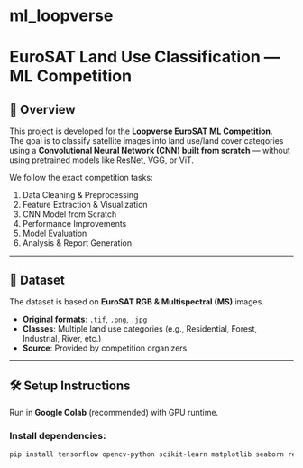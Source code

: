 # ml_loopverse
# EuroSAT Land Use Classification — ML Competition

## 📌 Overview
This project is developed for the **Loopverse EuroSAT ML Competition**.  
The goal is to classify satellite images into land use/land cover categories using a **Convolutional Neural Network (CNN) built from scratch** — without using pretrained models like ResNet, VGG, or ViT.

We follow the exact competition tasks:
1. Data Cleaning & Preprocessing  
2. Feature Extraction & Visualization  
3. CNN Model from Scratch  
4. Performance Improvements  
5. Model Evaluation  
6. Analysis & Report Generation

---

## 📂 Dataset
The dataset is based on **EuroSAT RGB & Multispectral (MS)** images.

- **Original formats**: `.tif`, `.png`, `.jpg`  
- **Classes**: Multiple land use categories (e.g., Residential, Forest, Industrial, River, etc.)  
- **Source**: Provided by competition organizers

---

## 🛠️ Setup Instructions
Run in **Google Colab** (recommended) with GPU runtime.

### Install dependencies:
```bash
pip install tensorflow opencv-python scikit-learn matplotlib seaborn reportlab
